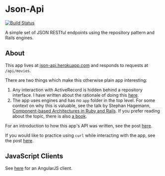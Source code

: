# Json-Api

[![Build Status](https://travis-ci.org/enocom/json-api.svg?branch=master)](https://travis-ci.org/enocom/json-api)

A simple set of JSON RESTful endpoints using the repository pattern and Rails engines.

## About

This app lives at [json-api.herokuapp.com](http://json-api.herokuapp.com) and responds to requests at `/api/movies`.

There are two things which make this otherwise plain app interesting:

1. Any interaction with ActiveRecord is hidden behind a repository interface. I have written about the rationale of doing this [here](http://commandercoriander.net/blog/2014/10/02/isolating-active-record/).
2. The app uses engines and has no `app` folder in the top level. For some context on why this is valuable, see the talk by Stephan Hagemann, [Component-based Architectures in Ruby and Rails](https://www.youtube.com/watch?v=-54SDanDC00). If you prefer reading about the topic, there is also [a book](https://leanpub.com/cbra).

For an introduction to how this app's API was written, see the post [here](http://commandercoriander.net/blog/2014/01/04/test-driving-a-json-api-in-rails/).

If you would like to practice using `curl` while interacting with the app, see the post [here](http://commandercoriander.net/blog/2014/01/11/curling-with-rails/).

## JavaScript Clients

See [here](https://github.com/enocom/angular_client) for an AngularJS client.
